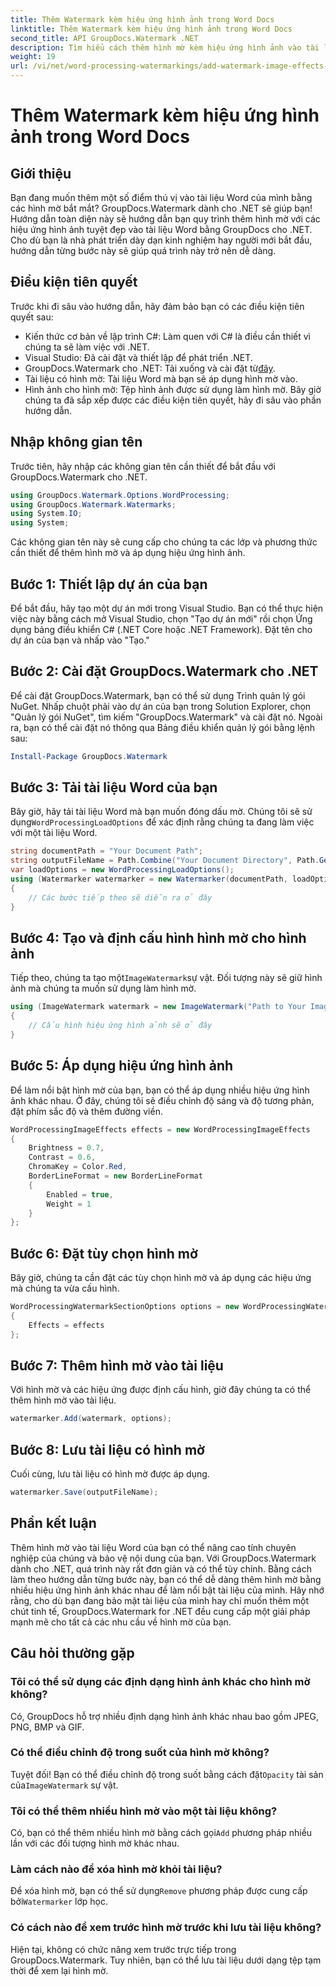 ```yaml
---
title: Thêm Watermark kèm hiệu ứng hình ảnh trong Word Docs
linktitle: Thêm Watermark kèm hiệu ứng hình ảnh trong Word Docs
second_title: API GroupDocs.Watermark .NET
description: Tìm hiểu cách thêm hình mờ kèm hiệu ứng hình ảnh vào tài liệu Word của bạn bằng GroupDocs.Watermark cho .NET. Hãy làm theo hướng dẫn từng bước của chúng tôi để có kết quả tuyệt vời.
weight: 19
url: /vi/net/word-processing-watermarkings/add-watermark-image-effects-word-docs/
---
```


# Thêm Watermark kèm hiệu ứng hình ảnh trong Word Docs

## Giới thiệu
Bạn đang muốn thêm một số điểm thú vị vào tài liệu Word của mình bằng các hình mờ bắt mắt? GroupDocs.Watermark dành cho .NET sẽ giúp bạn! Hướng dẫn toàn diện này sẽ hướng dẫn bạn quy trình thêm hình mờ với các hiệu ứng hình ảnh tuyệt đẹp vào tài liệu Word bằng GroupDocs cho .NET. Cho dù bạn là nhà phát triển dày dạn kinh nghiệm hay người mới bắt đầu, hướng dẫn từng bước này sẽ giúp quá trình này trở nên dễ dàng.
## Điều kiện tiên quyết
Trước khi đi sâu vào hướng dẫn, hãy đảm bảo bạn có các điều kiện tiên quyết sau:
- Kiến thức cơ bản về lập trình C#: Làm quen với C# là điều cần thiết vì chúng ta sẽ làm việc với .NET.
- Visual Studio: Đã cài đặt và thiết lập để phát triển .NET.
-  GroupDocs.Watermark cho .NET: Tải xuống và cài đặt từ[đây](https://releases.groupdocs.com/Watermark/net/).
- Tài liệu có hình mờ: Tài liệu Word mà bạn sẽ áp dụng hình mờ vào.
- Hình ảnh cho hình mờ: Tệp hình ảnh được sử dụng làm hình mờ.
Bây giờ chúng ta đã sắp xếp được các điều kiện tiên quyết, hãy đi sâu vào phần hướng dẫn.
## Nhập không gian tên
Trước tiên, hãy nhập các không gian tên cần thiết để bắt đầu với GroupDocs.Watermark cho .NET.
```csharp
using GroupDocs.Watermark.Options.WordProcessing;
using GroupDocs.Watermark.Watermarks;
using System.IO;
using System;
```
Các không gian tên này sẽ cung cấp cho chúng ta các lớp và phương thức cần thiết để thêm hình mờ và áp dụng hiệu ứng hình ảnh.
## Bước 1: Thiết lập dự án của bạn
Để bắt đầu, hãy tạo một dự án mới trong Visual Studio. Bạn có thể thực hiện việc này bằng cách mở Visual Studio, chọn "Tạo dự án mới" rồi chọn Ứng dụng bảng điều khiển C# (.NET Core hoặc .NET Framework). Đặt tên cho dự án của bạn và nhấp vào "Tạo."
## Bước 2: Cài đặt GroupDocs.Watermark cho .NET
Để cài đặt GroupDocs.Watermark, bạn có thể sử dụng Trình quản lý gói NuGet. Nhấp chuột phải vào dự án của bạn trong Solution Explorer, chọn "Quản lý gói NuGet", tìm kiếm "GroupDocs.Watermark" và cài đặt nó.
Ngoài ra, bạn có thể cài đặt nó thông qua Bảng điều khiển quản lý gói bằng lệnh sau:
```powershell
Install-Package GroupDocs.Watermark
```
## Bước 3: Tải tài liệu Word của bạn
 Bây giờ, hãy tải tài liệu Word mà bạn muốn đóng dấu mờ. Chúng tôi sẽ sử dụng`WordProcessingLoadOptions` để xác định rằng chúng ta đang làm việc với một tài liệu Word.
```csharp
string documentPath = "Your Document Path";
string outputFileName = Path.Combine("Your Document Directory", Path.GetFileName(documentPath));
var loadOptions = new WordProcessingLoadOptions();
using (Watermarker watermarker = new Watermarker(documentPath, loadOptions))
{
    // Các bước tiếp theo sẽ diễn ra ở đây
}
```
## Bước 4: Tạo và định cấu hình hình mờ cho hình ảnh
 Tiếp theo, chúng ta tạo một`ImageWatermark`sự vật. Đối tượng này sẽ giữ hình ảnh mà chúng ta muốn sử dụng làm hình mờ.
```csharp
using (ImageWatermark watermark = new ImageWatermark("Path to Your Image"))
{
    // Cấu hình hiệu ứng hình ảnh sẽ ở đây
}
```
## Bước 5: Áp dụng hiệu ứng hình ảnh
Để làm nổi bật hình mờ của bạn, bạn có thể áp dụng nhiều hiệu ứng hình ảnh khác nhau. Ở đây, chúng tôi sẽ điều chỉnh độ sáng và độ tương phản, đặt phím sắc độ và thêm đường viền.
```csharp
WordProcessingImageEffects effects = new WordProcessingImageEffects
{
    Brightness = 0.7,
    Contrast = 0.6,
    ChromaKey = Color.Red,
    BorderLineFormat = new BorderLineFormat
    {
        Enabled = true,
        Weight = 1
    }
};
```
## Bước 6: Đặt tùy chọn hình mờ
Bây giờ, chúng ta cần đặt các tùy chọn hình mờ và áp dụng các hiệu ứng mà chúng ta vừa cấu hình.
```csharp
WordProcessingWatermarkSectionOptions options = new WordProcessingWatermarkSectionOptions
{
    Effects = effects
};
```
## Bước 7: Thêm hình mờ vào tài liệu
Với hình mờ và các hiệu ứng được định cấu hình, giờ đây chúng ta có thể thêm hình mờ vào tài liệu.
```csharp
watermarker.Add(watermark, options);
```
## Bước 8: Lưu tài liệu có hình mờ
Cuối cùng, lưu tài liệu có hình mờ được áp dụng. 
```csharp
watermarker.Save(outputFileName);
```
## Phần kết luận
Thêm hình mờ vào tài liệu Word của bạn có thể nâng cao tính chuyên nghiệp của chúng và bảo vệ nội dung của bạn. Với GroupDocs.Watermark dành cho .NET, quá trình này rất đơn giản và có thể tùy chỉnh. Bằng cách làm theo hướng dẫn từng bước này, bạn có thể dễ dàng thêm hình mờ bằng nhiều hiệu ứng hình ảnh khác nhau để làm nổi bật tài liệu của mình. 
Hãy nhớ rằng, cho dù bạn đang bảo mật tài liệu của mình hay chỉ muốn thêm một chút tinh tế, GroupDocs.Watermark for .NET đều cung cấp một giải pháp mạnh mẽ cho tất cả các nhu cầu về hình mờ của bạn. 
## Câu hỏi thường gặp
### Tôi có thể sử dụng các định dạng hình ảnh khác cho hình mờ không?
Có, GroupDocs hỗ trợ nhiều định dạng hình ảnh khác nhau bao gồm JPEG, PNG, BMP và GIF.
### Có thể điều chỉnh độ trong suốt của hình mờ không?
 Tuyệt đối! Bạn có thể điều chỉnh độ trong suốt bằng cách đặt`Opacity` tài sản của`ImageWatermark` sự vật.
### Tôi có thể thêm nhiều hình mờ vào một tài liệu không?
 Có, bạn có thể thêm nhiều hình mờ bằng cách gọi`Add` phương pháp nhiều lần với các đối tượng hình mờ khác nhau.
### Làm cách nào để xóa hình mờ khỏi tài liệu?
 Để xóa hình mờ, bạn có thể sử dụng`Remove` phương pháp được cung cấp bởi`Watermarker` lớp học.
### Có cách nào để xem trước hình mờ trước khi lưu tài liệu không?
Hiện tại, không có chức năng xem trước trực tiếp trong GroupDocs.Watermark. Tuy nhiên, bạn có thể lưu tài liệu dưới dạng tệp tạm thời để xem lại hình mờ.